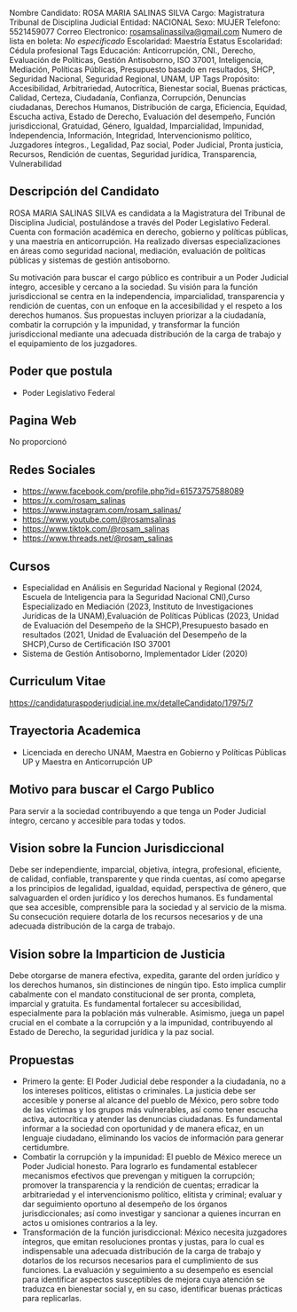 Nombre Candidato: ROSA MARIA SALINAS SILVA
Cargo: Magistratura Tribunal de Disciplina Judicial
Entidad: NACIONAL
Sexo: MUJER
Telefono: 5521459077
Correo Electronico: rosamsalinassilva@gmail.com
Numero de lista en boleta: *No especificado*
Escolaridad: Maestría
Estatus Escolaridad: Cédula profesional
Tags Educación: Anticorrupción, CNI., Derecho, Evaluación de Políticas, Gestión Antisoborno, ISO 37001, Inteligencia, Mediación, Políticas Públicas, Presupuesto basado en resultados, SHCP, Seguridad Nacional, Seguridad Regional, UNAM, UP
Tags Propósito: Accesibilidad, Arbitrariedad, Autocrítica, Bienestar social, Buenas prácticas, Calidad, Certeza, Ciudadanía, Confianza, Corrupción, Denuncias ciudadanas, Derechos Humanos, Distribución de carga, Eficiencia, Equidad, Escucha activa, Estado de Derecho, Evaluación del desempeño, Función jurisdiccional, Gratuidad, Género, Igualdad, Imparcialidad, Impunidad, Independencia, Información, Integridad, Intervencionismo político, Juzgadores íntegros., Legalidad, Paz social, Poder Judicial, Pronta justicia, Recursos, Rendición de cuentas, Seguridad jurídica, Transparencia, Vulnerabilidad


## Descripción del Candidato 

ROSA MARIA SALINAS SILVA es candidata a la Magistratura del Tribunal de Disciplina Judicial, postulándose a través del Poder Legislativo Federal. Cuenta con formación académica en derecho, gobierno y políticas públicas, y una maestría en anticorrupción. Ha realizado diversas especializaciones en áreas como seguridad nacional, mediación, evaluación de políticas públicas y sistemas de gestión antisoborno.

Su motivación para buscar el cargo público es contribuir a un Poder Judicial íntegro, accesible y cercano a la sociedad. Su visión para la función jurisdiccional se centra en la independencia, imparcialidad, transparencia y rendición de cuentas, con un enfoque en la accesibilidad y el respeto a los derechos humanos. Sus propuestas incluyen priorizar a la ciudadanía, combatir la corrupción y la impunidad, y transformar la función jurisdiccional mediante una adecuada distribución de la carga de trabajo y el equipamiento de los juzgadores.


## Poder que postula

- Poder Legislativo Federal


## Pagina Web

No proporcionó


## Redes Sociales

- https://www.facebook.com/profile.php?id=61573757588089
- https://x.com/rosam_salinas
- https://www.instagram.com/rosam_salinas/
- https://www.youtube.com/@rosamsalinas
- https://www.tiktok.com/@rosam_salinas
- https://www.threads.net/@rosam_salinas


## Cursos

- Especialidad en Análisis en Seguridad Nacional y Regional (2024, Escuela de Inteligencia para la Seguridad Nacional CNI),Curso Especializado en Mediación (2023, Instituto de Investigaciones Jurídicas de la UNAM),Evaluación de Políticas Públicas (2023, Unidad de Evaluación del Desempeño de la SHCP),Presupuesto basado en resultados (2021, Unidad de Evaluación del Desempeño de la SHCP),Curso de Certificación ISO 37001
- Sistema de Gestión Antisoborno, Implementador Líder (2020)


## Curriculum Vitae

https://candidaturaspoderjudicial.ine.mx/detalleCandidato/17975/7


## Trayectoria Academica

- Licenciada en derecho UNAM, Maestra en Gobierno y Políticas Públicas UP y Maestra en Anticorrupción UP


## Motivo para buscar el Cargo Publico

Para servir a la sociedad contribuyendo a que tenga un Poder Judicial íntegro, cercano y accesible para todas y todos.


## Vision sobre la Funcion Jurisdiccional

Debe ser independiente, imparcial, objetiva, íntegra, profesional, eficiente, de calidad, confiable, transparente y que rinda cuentas, así como apegarse a los principios de legalidad, igualdad, equidad, perspectiva de género, que salvaguarden el orden jurídico y los derechos humanos. Es fundamental que sea accesible, comprensible para la sociedad y al servicio de la misma. Su consecución requiere dotarla de los recursos necesarios y de una adecuada distribución de la carga de trabajo.


## Vision sobre la Imparticion de Justicia

Debe otorgarse de manera efectiva, expedita, garante del orden jurídico y los derechos humanos, sin distinciones de ningún tipo. Esto implica cumplir cabalmente con el mandato constitucional de ser pronta, completa, imparcial y gratuita. Es fundamental fortalecer su accesibilidad, especialmente para la población más vulnerable. Asimismo, juega un papel crucial en el combate a la corrupción y a la impunidad, contribuyendo al Estado de Derecho, la seguridad jurídica y la paz social.


## Propuestas

- Primero la gente: El Poder Judicial debe responder a la ciudadanía, no a los intereses políticos, elitistas o criminales. La justicia debe ser accesible y ponerse al alcance del pueblo de México, pero sobre todo de las víctimas y los grupos más vulnerables, así como tener escucha activa, autocrítica y atender las denuncias ciudadanas. Es fundamental informar a la sociedad con oportunidad y de manera eficaz, en un lenguaje ciudadano, eliminando los vacíos de información para generar certidumbre.
- Combatir la corrupción y la impunidad: El pueblo de México merece un Poder Judicial honesto. Para lograrlo es fundamental establecer mecanismos efectivos que prevengan y mitiguen la corrupción; promover la transparencia y la rendición de cuentas; erradicar la arbitrariedad y el intervencionismo político, elitista y criminal; evaluar y dar seguimiento oportuno al desempeño de los órganos jurisdiccionales; así como investigar y sancionar a quienes incurran en actos u omisiones contrarios a la ley.
- Transformación de la función jurisdiccional: México necesita juzgadores íntegros, que emitan resoluciones prontas y justas, para lo cual es indispensable una adecuada distribución de la carga de trabajo y dotarlos de los recursos necesarios para el cumplimiento de sus funciones. La evaluación y seguimiento a su desempeño es esencial para identificar aspectos susceptibles de mejora cuya atención se traduzca en bienestar social y, en su caso, identificar buenas prácticas para replicarlas.

